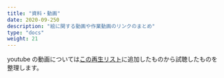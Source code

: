 ```yaml
---
title: "資料・動画"
date: 2020-09-250
description: "絵に関する動画や作業動画のリンクのまとめ"
type: "docs"
weight: 21
---
```


youtube の動画については[この再生リスト](https://www.youtube.com/playlist?list=PLfaxCAFIhb8BzUAjq95298WlSUgBO0_ck)に追加したものから試聴したものを整理します。
